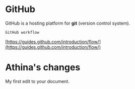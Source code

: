 # GitHub

GitHub is a hosting platform for **git** (version control system).

    GitHub workflow

[https://guides.github.com/introduction/flow/](https://guides.github.com/introduction/flow/)


# Athina's changes

My first edit to your document.
